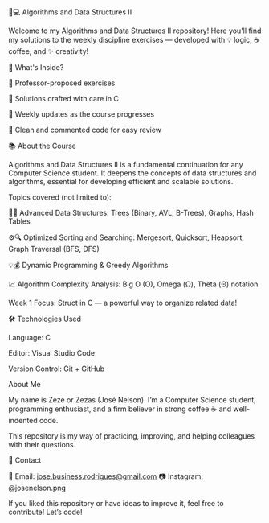 🧠💻 Algorithms and Data Structures II

Welcome to my Algorithms and Data Structures II repository!
Here you'll find my solutions to the weekly discipline exercises — developed with 💡 logic, ☕ coffee, and ✨ creativity!

🚀 What's Inside?

📘 Professor-proposed exercises

🧪 Solutions crafted with care in C

📅 Weekly updates as the course progresses

🧹 Clean and commented code for easy review

📚 About the Course

Algorithms and Data Structures II is a fundamental continuation for any Computer Science student.
It deepens the concepts of data structures and algorithms, essential for developing efficient and scalable solutions.

Topics covered (not limited to):

🌳🔗 Advanced Data Structures: Trees (Binary, AVL, B-Trees), Graphs, Hash Tables

⚙️🔍 Optimized Sorting and Searching: Mergesort, Quicksort, Heapsort, Graph Traversal (BFS, DFS)

💡💰 Dynamic Programming & Greedy Algorithms

📈 Algorithm Complexity Analysis: Big O (O), Omega (Ω), Theta (Θ) notation

Week 1 Focus: Struct in C — a powerful way to organize related data!

🛠 Technologies Used

Language: C

Editor: Visual Studio Code

Version Control: Git + GitHub

About Me

My name is Zezé or Zezas (José Nelson).
I’m a Computer Science student, programming enthusiast, and a firm believer in strong coffee ☕ and well-indented code.

This repository is my way of practicing, improving, and helping colleagues with their questions.

💬 Contact

📩 Email: jose.business.rodrigues@gmail.com
📷 Instagram: @josenelson.png

If you liked this repository or have ideas to improve it, feel free to contribute!
Let’s code! 
